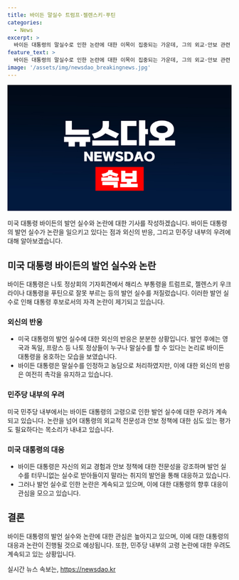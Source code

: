 ```yaml
---
title: 바이든 말실수 트럼프·젤렌스키·푸틴
categories:
  - News
excerpt: >
  바이든 대통령의 말실수로 인한 논란에 대한 이목이 집중되는 가운데, 그의 외교·안보 관련 전문성과 대선 경쟁 의지를 공개적으로 드러내며 주목을 받았습니다. 나토 정상회의에서의 발언은 논란을 빚었지만, 영국과 독일, 프랑스 등 나토 정상들의 이해와 지지를 받았습니다. 바이든 대통령은 말실수를 빼면 이번 기자회견에서 선방했다는 평가를 받고 있지만, 나이와 관련한 민주당 내부의 우려는 여전히 계속되고 있습니다. 
feature_text: >
  바이든 대통령의 말실수로 인한 논란에 대한 이목이 집중되는 가운데, 그의 외교·안보 관련 전문성과 대선 경쟁 의지를 공개적으로 드러내며 주목을 받았습니다. 나토 정상회의에서의 발언은 논란을 빚었지만, 영국과 독일, 프랑스 등 나토 정상들의 이해와 지지를 받았습니다. 바이든 대통령은 말실수를 빼면 이번 기자회견에서 선방했다는 평가를 받고 있지만, 나이와 관련한 민주당 내부의 우려는 여전히 계속되고 있습니다. 
image: '/assets/img/newsdao_breakingnews.jpg'
---
```


<p><img src="/assets/img/newsdao_breakingnews.jpg" alt="cryptoinkorea 속보" /></p>

<p>미국 대통령 바이든의 발언 실수와 논란에 대한 기사를 작성하겠습니다. 바이든 대통령의 발언 실수가 논란을 일으키고 있다는 점과 외신의 반응, 그리고 민주당 내부의 우려에 대해 알아보겠습니다.</p>

<h2 data-ke-size="size26">미국 대통령 바이든의 발언 실수와 논란</h2>

<p data-ke-size="size16">바이든 대통령은 나토 정상회의 기자회견에서 해리스 부통령을 트럼프로, 젤렌스키 우크라이나 대통령을 푸틴으로 잘못 부르는 등의 발언 실수를 저질렀습니다. 이러한 발언 실수로 인해 대통령 후보로서의 자격 논란이 제기되고 있습니다.</p>

<h3>외신의 반응</h3>

<ul>
  <li>미국 대통령의 발언 실수에 대한 외신의 반응은 분분한 상황입니다. 발언 후에는 영국과 독일, 프랑스 등 나토 정상들이 누구나 말실수를 할 수 있다는 논리로 바이든 대통령을 옹호하는 모습을 보였습니다.</li>
  <li>바이든 대통령은 말실수를 인정하고 농담으로 처리하였지만, 이에 대한 외신의 반응은 여전히 촉각을 유지하고 있습니다.</li>
</ul>

<h3>민주당 내부의 우려</h3>

<p data-ke-size="size16">미국 민주당 내부에서는 바이든 대통령의 고령으로 인한 발언 실수에 대한 우려가 계속되고 있습니다. 논란을 넘어 대통령의 외교적 전문성과 안보 정책에 대한 심도 있는 평가도 필요하다는 목소리가 내내고 있습니다.</p>

<h3>미국 대통령의 대응</h3>

<ul>
  <li>바이든 대통령은 자신의 외교 경험과 안보 정책에 대한 전문성을 강조하며 발언 실수를 터무니없는 실수로 받아들이지 말라는 취지의 발언을 통해 대응하고 있습니다.</li>
  <li>그러나 발언 실수로 인한 논란은 계속되고 있으며, 이에 대한 대통령의 향후 대응이 관심을 모으고 있습니다.</li>
</ul>

<h2 data-ke-size="size26">결론</h2>

<p data-ke-size="size16">바이든 대통령의 발언 실수와 논란에 대한 관심은 높아지고 있으며, 이에 대한 대통령의 대응과 논란이 진행될 것으로 예상됩니다. 또한, 민주당 내부의 고령 논란에 대한 우려도 계속되고 있는 상황입니다.</p>
실시간 뉴스 속보는, <a href="https://newsdao.kr" rel="dofollow">https://newsdao.kr</a>


